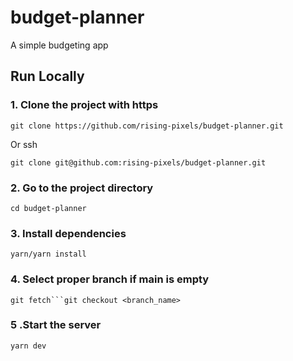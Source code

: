 # budget-planner
A simple budgeting app

## Run Locally

### 1.  Clone the project with https

  `git clone https://github.com/rising-pixels/budget-planner.git`

Or ssh

  `git clone git@github.com:rising-pixels/budget-planner.git`

### 2. Go to the project directory

  `cd budget-planner`

### 3. Install dependencies

  `yarn/yarn install`

### 4. Select proper branch if main is empty

`git fetch```git checkout <branch_name>`

### 5 .Start the server

  `yarn dev`